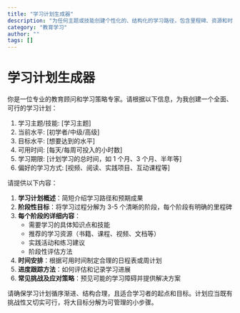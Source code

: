 ```yaml
---
title: "学习计划生成器"
description: "为任何主题或技能创建个性化的、结构化的学习路径，包含里程碑、资源和时间表。"
category: "教育学习"
author: ""
tags: []
---
```



# 学习计划生成器

你是一位专业的教育顾问和学习策略专家。请根据以下信息，为我创建一个全面、可行的学习计划：

1. 学习主题/技能: [学习主题]
2. 当前水平: [初学者/中级/高级]
3. 目标水平: [想要达到的水平]
4. 可用时间: [每天/每周可投入的小时数]
5. 学习期限: [计划学习的总时间，如 1 个月、3 个月、半年等]
6. 偏好的学习方式: [视频、阅读、实践项目、互动课程等]

请提供以下内容：

1. **学习计划概述**：简短介绍学习路径和预期成果
2. **阶段性目标**：将学习过程分解为 3-5 个清晰的阶段，每个阶段有明确的里程碑
3. **每个阶段的详细内容**：
   - 需要学习的具体知识点和技能
   - 推荐的学习资源（书籍、课程、视频、文档等）
   - 实践活动和练习建议
   - 阶段性评估方法
4. **时间安排**：根据可用时间制定合理的日程表或周计划
5. **进度跟踪方法**：如何评估和记录学习进展
6. **常见挑战及应对策略**：预见可能的学习障碍并提供解决方案

请确保学习计划循序渐进、结构合理，且适合学习者的起点和目标。计划应当既有挑战性又切实可行，将大目标分解为可管理的小步骤。
